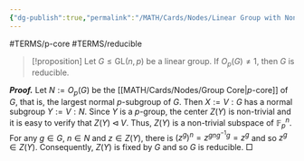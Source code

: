 ```yaml
---
{"dg-publish":true,"permalink":"/MATH/Cards/Nodes/Linear Group with Nontrivial p-Core is Reducible/","dgPassFrontmatter":true}
---
```


#TERMS/p-core #TERMS/reducible 

> [!proposition]
> Let $G\leqslant\mathrm{GL}(n,p)$ be a linear group. If $O_p(G)\neq 1$, then $G$ is reducible.

**_Proof._**
Let $N:=O_p(G)$ be the [[MATH/Cards/Nodes/Group Core\|$p$-core]] of $G$, that is, the largest normal $p$-subgroup of $G$. Then $X:=V{:}G$ has a normal subgroup $Y:=V{:}N$. Since $Y$ is a $p$-group, the center $Z(Y)$ is non-trivial and it is easy to verify that $Z(Y)\lhd V$. Thus, $Z(Y)$ is a non-trivial subspace of $\mathbb{F}_p^n$. For any $g\in G$, $n\in N$ and $z\in Z(Y)$, there is $(z^{g})^n=z^{gng^{-1}g}=z^g$ and so $z^g\in Z(Y)$. Consequently, $Z(Y)$ is fixed by $G$ and so $G$ is reducible.
□